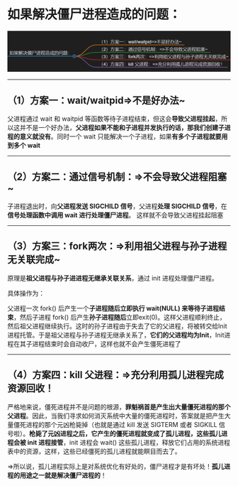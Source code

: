 # 如果解决僵尸进程造成的问题： 
![alt text](../../img/如何解决僵尸进程的问题.png)

---
## （1）方案一：wait/waitpid=>不是好办法~

父进程通过 wait 和 waitpid 等函数等待子进程结束，但这会**导致父进程挂起**，所以这并不是一个好办法，**父进程如果不能和子进程并发执行的话，那我们创建子进程的意义就没有**。同时一个 wait 只能解决一个子进程，如果**有多个子进程就要用到多个 wait**

---
## （2）方案二：通过信号机制：=>不会导致父进程阻塞~

子进程退出时，向**父进程发送 SIGCHILD 信号**，父进程**处理 SIGCHILD 信号**，在**信号处理函数中调用 wait 进行处理僵尸进程**。 这样就不会导致父进程挂起阻塞

---
## （3）方案三：fork两次：=>利用祖父进程与孙子进程无关联完成~

原理是**祖父进程与孙子进进程无继承关联关系**，通过 init 进程处理僵尸进程。

具体操作为：

父进程一次 fork() 后产生一个**子进程随后立即执行 wait(NULL) 来等待子进程结束**，然后子进程 fork() 后产生**孙子进程随后**立即exit(0)。这样父进程顺利终止，然后祖父进程继续执行。这时的孙子进程由于失去了它的父进程，将被转交给Init进程托管。于是祖父进程与孙子进程无继承关系了，**它们的父进程均为Init**，Init进程在其子进程结束时会自动收尸，这样也就不会产生僵死进程了 

---

## （4）方案四：kill 父进程：=>充分利用孤儿进程完成资源回收！

严格地来说，僵死进程并不是问题的根源，**罪魁祸首是产生出大量僵死进程的那个父进程**。因此，当我们寻求如何消灭系统中大量的僵死进程时，答案就是把产生大量僵死进程的那个元凶枪毙掉（也就是通过 kill 发送 SIGTERM 或者 SIGKILL 信号啦）。**枪毙了元凶进程之后，它产生的僵死进程就变成了孤儿进程，这些孤儿进程会被 init 进程接管**，init 进程会 wait() 这些孤儿进程，释放它们占用的系统进程表中的资源，这样，这些已经僵死的孤儿进程就能瞑目而去了。


=>所以说，孤儿进程实际上是对系统优化有好处的，僵尸进程才是有坏处！**孤儿进程的用途之一就是解决僵尸进程的**！